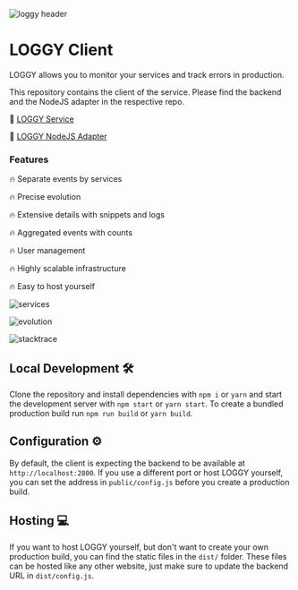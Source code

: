 ![loggy header](https://github.com/jz222/loggy-client/blob/master/assets/header.png?raw=true)

# LOGGY Client

LOGGY allows you to monitor your services and track errors in production.

This repository contains the client of the service. Please find the backend and the NodeJS adapter in the respective repo.

🚀 [LOGGY Service](https://github.com/jz222/loggy)

📡 [LOGGY NodeJS Adapter](https://github.com/jz222/loggy-adapter-nodejs)

### Features

🔥 Separate events by services

🔥 Precise evolution

🔥 Extensive details with snippets and logs

🔥 Aggregated events with counts

🔥 User management

🔥 Highly scalable infrastructure

🔥 Easy to host yourself

![services](https://github.com/jz222/loggy-client/blob/master/assets/services.png?raw=true)

![evolution](https://github.com/jz222/loggy-client/blob/master/assets/evolution.png?raw=true)

![stacktrace](https://github.com/jz222/loggy-client/blob/master/assets/stacktrace.png?raw=true)

## Local Development 🛠

Clone the repository and install dependencies with `npm i` or `yarn` and start the development server with `npm start` or `yarn start`. To create a bundled production build run `npm run build` or `yarn build`.

## Configuration ⚙️

By default, the client is expecting the backend to be available at `http://localhost:2800`. If you use a different port or host LOGGY yourself, you can set the address in `public/config.js` before you create a production build.

## Hosting 💻

If you want to host LOGGY yourself, but don't want to create your own production build, you can find the static files in the `dist/` folder. These files can be hosted like any other website, just make sure to update the backend URL in `dist/config.js`.